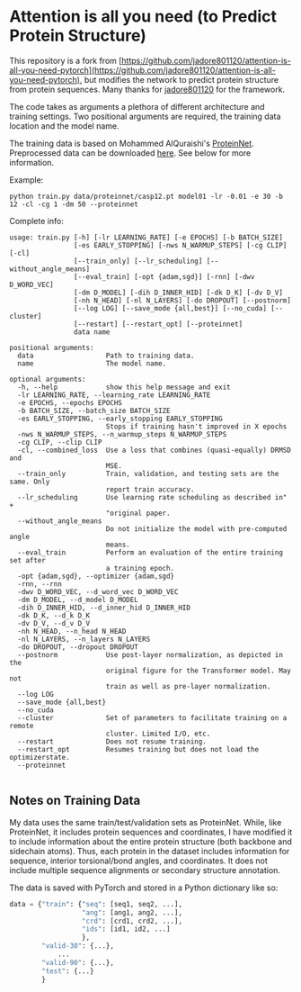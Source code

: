 # Attention is all you need (to Predict Protein Structure)

This repository is a fork from [https://github.com/jadore801120/attention-is-all-you-need-pytorch](https://github.com/jadore801120/attention-is-all-you-need-pytorch), but modifies the network to predict protein structure from protein sequences. Many thanks for [jadore801120](https://github.com/jadore801120/) for the framework.

The code takes as arguments a plethora of different architecture and training settings. Two positional arguments are required, the training data location and the model name.

The training data is based on Mohammed AlQuraishi's [ProteinNet](https://github.com/aqlaboratory/proteinnet). Preprocessed data can be downloaded [here](https://pitt.box.com/s/1jc66xcs4ddfi9o2ik8ozozcswen43fh). See below for more information. 

Example:
```
python train.py data/proteinnet/casp12.pt model01 -lr -0.01 -e 30 -b 12 -cl -cg 1 -dm 50 --proteinnet 
```

Complete info:
```
usage: train.py [-h] [-lr LEARNING_RATE] [-e EPOCHS] [-b BATCH_SIZE]
                [-es EARLY_STOPPING] [-nws N_WARMUP_STEPS] [-cg CLIP] [-cl]
                [--train_only] [--lr_scheduling] [--without_angle_means]
                [--eval_train] [-opt {adam,sgd}] [-rnn] [-dwv D_WORD_VEC]
                [-dm D_MODEL] [-dih D_INNER_HID] [-dk D_K] [-dv D_V]
                [-nh N_HEAD] [-nl N_LAYERS] [-do DROPOUT] [--postnorm]
                [--log LOG] [--save_mode {all,best}] [--no_cuda] [--cluster]
                [--restart] [--restart_opt] [--proteinnet]
                data name

positional arguments:
  data                  Path to training data.
  name                  The model name.

optional arguments:
  -h, --help            show this help message and exit
  -lr LEARNING_RATE, --learning_rate LEARNING_RATE
  -e EPOCHS, --epochs EPOCHS
  -b BATCH_SIZE, --batch_size BATCH_SIZE
  -es EARLY_STOPPING, --early_stopping EARLY_STOPPING
                        Stops if training hasn't improved in X epochs
  -nws N_WARMUP_STEPS, --n_warmup_steps N_WARMUP_STEPS
  -cg CLIP, --clip CLIP
  -cl, --combined_loss  Use a loss that combines (quasi-equally) DRMSD and
                        MSE.
  --train_only          Train, validation, and testing sets are the same. Only
                        report train accuracy.
  --lr_scheduling       Use learning rate scheduling as described in" +
                        "original paper.
  --without_angle_means
                        Do not initialize the model with pre-computed angle
                        means.
  --eval_train          Perform an evaluation of the entire training set after
                        a training epoch.
  -opt {adam,sgd}, --optimizer {adam,sgd}
  -rnn, --rnn
  -dwv D_WORD_VEC, --d_word_vec D_WORD_VEC
  -dm D_MODEL, --d_model D_MODEL
  -dih D_INNER_HID, --d_inner_hid D_INNER_HID
  -dk D_K, --d_k D_K
  -dv D_V, --d_v D_V
  -nh N_HEAD, --n_head N_HEAD
  -nl N_LAYERS, --n_layers N_LAYERS
  -do DROPOUT, --dropout DROPOUT
  --postnorm            Use post-layer normalization, as depicted in the
                        original figure for the Transformer model. May not
                        train as well as pre-layer normalization.
  --log LOG
  --save_mode {all,best}
  --no_cuda
  --cluster             Set of parameters to facilitate training on a remote
                        cluster. Limited I/O, etc.
  --restart             Does not resume training.
  --restart_opt         Resumes training but does not load the optimizerstate.
  --proteinnet


```

## Notes on Training Data
My data uses the same train/test/validation sets as ProteinNet. While, like ProteinNet, it includes protein sequences and coordinates, I have modified it to include information about the entire protein structure (both backbone and sidechain atoms). Thus, each protein in the dataset includes information for sequence, interior torsional/bond angles, and coordinates. It does not include multiple sequence alignments or secondary structure annotation.

The data is saved with PyTorch and stored in a Python dictionary like so:
```python
data = {"train": {"seq": [seq1, seq2, ...],
                  "ang": [ang1, ang2, ...],
                  "crd": [crd1, crd2, ...],
                  "ids": [id1, id2, ...]
                  },
        "valid-30": {...},
            ...
        "valid-90": {...},
        "test": {...}
        }
```